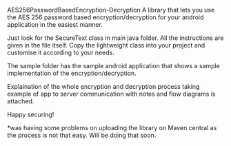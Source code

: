 AES256PasswordBasedEncryption-Decryption
A library that lets you use the AES 256 password based encryption/decryption for your android application in the easiest manner.

Just look for the SecureText class in main java folder. All the instructions are given in the file itself. Copy the lightweight class into your project and customise it according to your needs.

The sample folder has the sample android application that shows a sample implementation of the encryption/decryption.

Explaination of the whole encryption and decryption process taking example of app to server communication with notes and flow diagrams is attached.

Happy securing!

*was having some problems on uploading the library on Maven central as the process is not that easy. Will be doing that soon.
